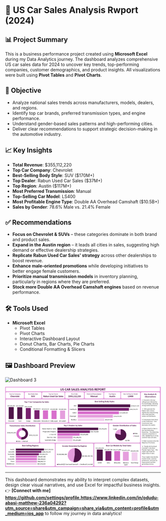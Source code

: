 # 🚗 US Car Sales Analysis Rwport (2024)

## 📊 Project Summary
This is a business performance project created using **Microsoft Excel** during my Data Analytics journey. The dashboard analyzes comprehensive US car sales data for 2024 to uncover key trends, top-performing companies, customer demographics, and product insights. All visualizations were built using **Pivot Tables** and **Pivot Charts**.

## 🎯 Objective
- Analyze national sales trends across manufacturers, models, dealers, and regions.
- Identify top car brands, preferred transmission types, and engine performance.
- Understand gender-based sales patterns and high-performing cities.
- Deliver clear recommendations to support strategic decision-making in the automotive industry.

## 📈 Key Insights
- **Total Revenue**: $355,112,220
- **Top Car Company**: Chevrolet
- **Best-Selling Body Style**: SUV ($170M+)
- **Top Dealer**: Rabun Used Car Sales ($37M+)
- **Top Region**: Austin ($117M+)
- **Most Preferred Transmission**: Manual
- **Top-Selling Car Model**: LS400
- **Most Profitable Engine Type**: Double AA Overhead Camshaft ($10.5B+)
- **Sales by Gender**: 78.6% Male vs. 21.4% Female

## ✅ Recommendations
- **Focus on Chevrolet & SUVs** – these categories dominate in both brand and product sales.
- **Expand in the Austin region** – it leads all cities in sales, suggesting high demand or effective dealership strategies.
- **Replicate Rabun Used Car Sales' strategy** across other dealerships to boost revenue.
- **Enhance male-oriented promotions** while developing initiatives to better engage female customers.
- **Prioritize manual transmission models** in inventory planning, particularly in regions where they are preferred.
- **Stock more Double AA Overhead Camshaft engines** based on revenue performance.

## 🛠 Tools Used
- **Microsoft Excel**
  - Pivot Tables
  - Pivot Charts
  - Interactive Dashboard Layout
  - Donut Charts, Bar Charts, Pie Charts
  - Conditional Formatting & Slicers

## 🖼 Dashboard Preview
![Dashboard 3](https://github.com/user-attachments/assets/2dedac9b-286f-4489-b3eb-005dcab051fc)

![US Car Sales Dashboard 2024](./Dashboard%203.png)

---

This dashboard demonstrates my ability to interpret complex datasets, design clear visual narratives, and use Excel for impactful business insights.  
👉 **[Connect with me] https://github.com/settings/profile,https://www.linkedin.com/in/odudu-abasi-matthew-236a04292?utm_source=share&utm_campaign=share_via&utm_content=profile&utm_medium=ios_app** to follow my journey in data analytics!
